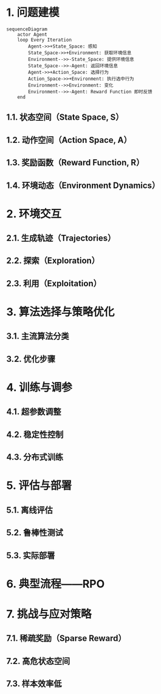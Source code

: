 # 1. 问题建模
```mermaid
sequenceDiagram
	actor Agent
    loop Every Iteration
	    Agent->>+State_Space: 感知
	    State_Space->>+Environment: 获取环境信息
	    Environment-->>-State_Space: 提供环境信息
	    State_Space-->>-Agent: 返回环境信息
		Agent->>+Action_Space: 选择行为
		Action_Space->>+Environment: 执行选中行为	
		Environment-->>Environment: 变化
	    Environment-->>-Agent: Reward Function 即时反馈
    end
```



## 1.1. 状态空间（State Space, S）
## 1.2. 动作空间（Action Space, A）
## 1.3. 奖励函数（Reward Function, R）
## 1.4. 环境动态（Environment Dynamics）
# 2. 环境交互
## 2.1. 生成轨迹（Trajectories）
## 2.2. 探索（Exploration）
## 2.3. 利用（Exploitation）
# 3. 算法选择与策略优化
## 3.1. 主流算法分类
## 3.2. 优化步骤
# 4. 训练与调参
## 4.1. 超参数调整
## 4.2. 稳定性控制
## 4.3. 分布式训练
# 5. 评估与部署
## 5.1. 离线评估
## 5.2. 鲁棒性测试
## 5.3. 实际部署
# 6. 典型流程——RPO
# 7. 挑战与应对策略
## 7.1. 稀疏奖励（Sparse Reward）
## 7.2. 高危状态空间
## 7.3. 样本效率低
